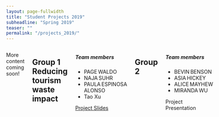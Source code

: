 ```yaml
---
layout: page-fullwidth
title: "Student Projects 2019"
subheadline: "Spring 2019"
teaser: ""
permalink: "/projects_2019/"
---
```


<div class="medium-8 medium-pull-4 columns" markdown="1"> 

More content coming soon!
## Group 1 Reducing tourism waste impact
<div class="panel">
<h5>Team members</h5>
  
<ul>
	<li>PAGE WALDO </li>
	<li>NAJA SUHR </li>
	<li>PAULA ESPINOSA ALONSO</li>
	<li>Tao Xu </li>
</ul>


<a class="button small" href="{{ site.baseurl }}/student_outputs_2019/Group 1 Final.pdf" target="_blank">Project Slides</a>

</div>

## Group 2
<div class="panel">
<h5>Team members</h5>

<ul>
	<li>BEVIN BENSON</li>
	<li>ASIA HICKEY</li>
	<li>ALICE MAYHEW </li>
	<li>MIRANDA WU</li>
</ul>
 

Project Presentation

</div>
</div>
